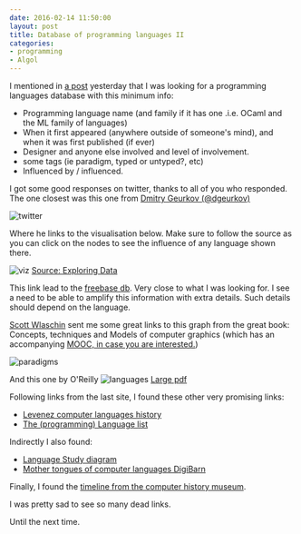 ```yaml
---
date: 2016-02-14 11:50:00
layout: post
title: Database of programming languages II
categories:
- programming
- Algol
---
```

I mentioned in [a post](http://www.roundcrisis.com/2016/02/13/Database-programming/) yesterday that I was looking for a programming languages database with this minimum info:

- Programming language name (and family if it has one .i.e. OCaml and the ML family of languages)
- When it first appeared (anywhere outside of someone's mind), and when it was first published (if ever)
- Designer and anyone else involved and level of involvement.
- some tags (ie paradigm, typed or untyped?, etc)
- Influenced by / influenced.

I got some good responses on twitter, thanks to all of you who responded. The one closest was this one from [Dmitry Geurkov (@dgeurkov)](https://twitter.com/dgeurkov/status/698668794328322050)

![twitter](http://roundcrisis.com/images/2016-pl-db.jpg)

Where he links to the visualisation below. Make sure to follow the source as you can click on the nodes to see the influence of any language shown there.

![viz](http://roundcrisis.com/images/2016-pl-viz.jpg)
[Source: Exploring Data](http://exploringdata.github.io/vis/programming-languages-influence-network/)

This link lead to the [freebase db](http://www.freebase.com/computer/programming_language). Very close to what I was looking for. I see a need to be able to amplify this information with extra details. Such details should depend on the language.


[Scott Wlaschin](http://scottwlaschin.com/) sent me some great links to this graph from the great book: Concepts, techniques and Models of computer graphics (which has an accompanying [MOOC, in case you are interested.](https://courses.edx.org/courses/course-v1:LouvainX+Louv1.1x+3T2015/29e6c993b0e84e2aace97846677d0d48/))

![paradigms](https://www.info.ucl.ac.be/~pvr/paradigmsDIAGRAMeng108.jpg)

And this one by O'Reilly
![languages](http://www.digibarn.com/collections/posters/tongues/ComputerLanguagesChart.png)
[Large pdf](http://cdn.oreillystatic.com/news/graphics/prog_lang_poster.pdf)

Following links from the last site, I found these other very promising links:

- [Levenez computer languages history](http://www.levenez.com/lang/)
- [The (programming) Language list](http://people.ku.edu/~nkinners/LangList/Extras/langlist.htm)

Indirectly I also found:

- [Language Study diagram](http://rigaux.org/language-study/diagram.html)
- [Mother tongues of computer languages DigiBarn](http://www.digibarn.com/collections/posters/tongues/)


Finally, I found the [timeline from the computer history museum](http://www.computerhistory.org/revolution/timeline).

I was pretty sad to see so many dead links.

Until the next time.
